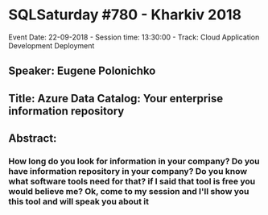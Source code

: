 # SQLSaturday #780 - Kharkiv 2018
Event Date: 22-09-2018 - Session time: 13:30:00 - Track: Cloud Application Development  Deployment
## Speaker: Eugene Polonichko
## Title: Azure Data Catalog: Your enterprise information repository
## Abstract:
### How long do you look for information in your company? Do you have information repository in your company? Do you know what software tools need for that? if I said that tool is free you would believe me? Ok, come to my session and I'll show you this tool and will speak you about it
